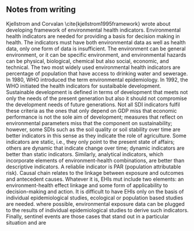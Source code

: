 ## Notes from writing

Kjellstrom and Corvalan \cite{kjellstrom1995framework} wrote about developing framework of environmental health indicators. Environmental health indicators are needed for providing a basis for decision making in health. The indicators must have both environmental data as well as health data, only one form of data is insufficient. The environment can be general environment, or it can be specific environment, and environmental hazards can be physical, biological, chemical but also social, economic, and technical. The two most widely used environmental health indicators are percentage of population that have access to drinking water and sewerage. In 1980, WHO introduced the term environmental epidemiology. In 1992, the WHO initiated the health indicators for sustaibable development. Sustainable development is defined in terms of development that meets not only the needs of the present generation but also it should not compromise the development needs of future generations.  Not all SDI indicators fulfil these criteria as the ones that only depend on GDP miss that economic performance is not the sole aim of development; measures that reflect on environmental parameters miss that the component on sustainability; however, some SDIs such as the soil quality or soil stability over time are better indicators in this sense as they indicate the role of agriculture. Some indicators are static, i.e., they only point to the present state of affairs; others are dynamic that indicate change over time; dynamic indicators are better than static indicators. Similarly, analytical indicators, which incorporate elements of environment-health combinations, are better than descriptive indicators. A reliablie indicator is PAR (population attributable risk). Causal chain relates to the linkage between exposure and outcomes and antecedent causes. Whatever it is, EHIs mut include two elements: an environment-health effect linkage and some form of applicability to decision-making and action. It is difficult to have EHIs only on the basis of individual epidemiological studies, ecological or population based studies are needed. where possible, environmental exposure data can be plugged to the results of individual epidemiological studies to derive such indicators. Finally, sentinel events are those cases that stand out in a particular situation and are 